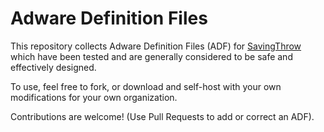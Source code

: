 Adware Definition Files
=======================

This repository collects Adware Definition Files (ADF) for [SavingThrow](https://github.com/sheagcraig/SavingThrow) which have been tested and are generally considered to be safe and effectively designed.

To use, feel free to fork, or download and self-host with your own modifications for your own organization.

Contributions are welcome! (Use Pull Requests to add or correct an ADF).